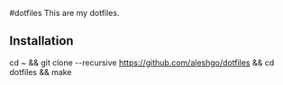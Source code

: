 #dotfiles
This are my dotfiles.
  

## Installation
cd ~ && git clone --recursive https://github.com/aleshgo/dotfiles && cd dotfiles &&
make
